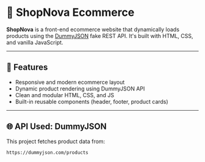 # 🛒 ShopNova Ecommerce

**ShopNova** is a front-end ecommerce website that dynamically loads products using the [DummyJSON](https://dummyjson.com) fake REST API. It's built with HTML, CSS, and vanilla JavaScript.


---

## 🚀 Features

- Responsive and modern ecommerce layout
- Dynamic product rendering using DummyJSON API
- Clean and modular HTML, CSS, and JS
- Built-in reusable components (header, footer, product cards)

---

## 🌐 API Used: DummyJSON 

This project fetches product data from:

```http
https://dummyjson.com/products
